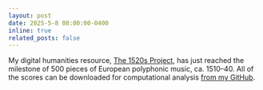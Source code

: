 ```yaml
---
layout: post
date: 2025-5-8 08:00:00-0400
inline: true
related_posts: false
---
```


My digital humanities resource, [The 1520s Project](https://1520s-project.org), has just reached the milestone of 500 pieces of European polyphonic music, ca. 1510–40. All of the scores can be downloaded for computational analysis [from my GitHub](https://github.com/benory/1520s-project-scores).